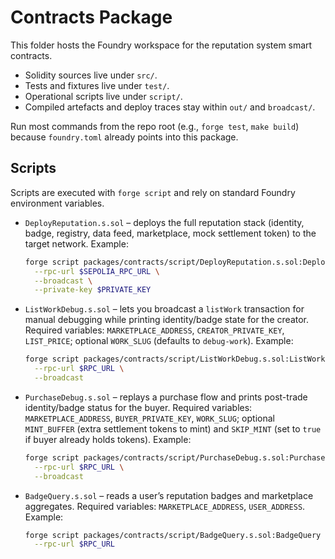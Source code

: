# Contracts Package

This folder hosts the Foundry workspace for the reputation system smart contracts.

- Solidity sources live under `src/`.
- Tests and fixtures live under `test/`.
- Operational scripts live under `script/`.
- Compiled artefacts and deploy traces stay within `out/` and `broadcast/`.

Run most commands from the repo root (e.g., `forge test`, `make build`) because `foundry.toml` already points into this package.

## Scripts

Scripts are executed with `forge script` and rely on standard Foundry environment variables.

- `DeployReputation.s.sol` – deploys the full reputation stack (identity, badge, registry, data feed, marketplace, mock settlement token) to the target network. Example:
  ```bash
  forge script packages/contracts/script/DeployReputation.s.sol:DeployReputation \
    --rpc-url $SEPOLIA_RPC_URL \
    --broadcast \
    --private-key $PRIVATE_KEY
  ```
- `ListWorkDebug.s.sol` – lets you broadcast a `listWork` transaction for manual debugging while printing identity/badge state for the creator. Required variables: `MARKETPLACE_ADDRESS`, `CREATOR_PRIVATE_KEY`, `LIST_PRICE`; optional `WORK_SLUG` (defaults to `debug-work`). Example:
  ```bash
  forge script packages/contracts/script/ListWorkDebug.s.sol:ListWorkDebug \
    --rpc-url $RPC_URL \
    --broadcast
  ```
- `PurchaseDebug.s.sol` – replays a purchase flow and prints post-trade identity/badge status for the buyer. Required variables: `MARKETPLACE_ADDRESS`, `BUYER_PRIVATE_KEY`, `WORK_SLUG`; optional `MINT_BUFFER` (extra settlement tokens to mint) and `SKIP_MINT` (set to `true` if buyer already holds tokens). Example:
  ```bash
  forge script packages/contracts/script/PurchaseDebug.s.sol:PurchaseDebug \
    --rpc-url $RPC_URL \
    --broadcast
  ```
- `BadgeQuery.s.sol` – reads a user’s reputation badges and marketplace aggregates. Required variables: `MARKETPLACE_ADDRESS`, `USER_ADDRESS`. Example:
  ```bash
  forge script packages/contracts/script/BadgeQuery.s.sol:BadgeQuery \
    --rpc-url $RPC_URL
  ```
